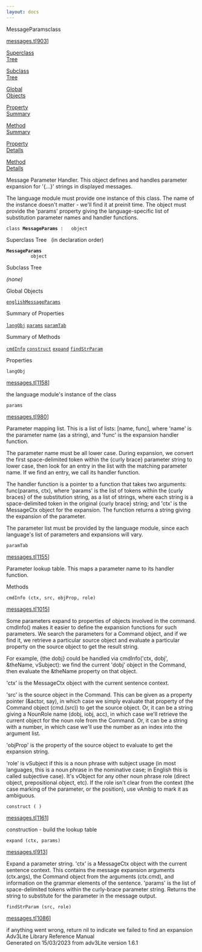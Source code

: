 ```yaml
---
layout: docs
---
```

<span class="title">MessageParams</span><span class="type">class</span>

[messages.t](../file/messages.t.html)\[[903](../source/messages.t.html#903)\]

[Superclass  
Tree](#_SuperClassTree_)

[Subclass  
Tree](#_SubClassTree_)

[Global  
Objects](#_ObjectSummary_)

[Property  
Summary](#_PropSummary_)

[Method  
Summary](#_MethodSummary_)

[Property  
Details](#_Properties_)

[Method  
Details](#_Methods_)



Message Parameter Handler. This object defines and handles parameter
expansion for '{...}' strings in displayed messages.

The language module must provide one instance of this class. The name of
the instance doesn't matter - we'll find it at preinit time. The object
must provide the 'params' property giving the language-specific list of
substitution parameter names and handler functions.

`class `**`MessageParams`**` :   object`



<span id="_SuperClassTree_"></span>



<span class="hdln">Superclass Tree</span>   (in declaration order)



**`MessageParams`**  
`         object`  
<span id="_SubClassTree_"></span>



<span class="hdln">Subclass Tree</span>  



*(none)* <span id="_ObjectSummary_"></span>



<span class="hdln">Global Objects</span>  



[`englishMessageParams`](../object/englishMessageParams.html)
<span id="_PropSummary_"></span>



<span class="hdln">Summary of Properties</span>  



[`langObj`](#langObj) [`params`](#params) [`paramTab`](#paramTab)

<span id="_MethodSummary_"></span>



<span class="hdln">Summary of Methods</span>  



[`cmdInfo`](#cmdInfo) [`construct`](#construct) [`expand`](#expand) [`findStrParam`](#findStrParam)

<span id="_Properties_"></span>



<span class="hdln">Properties</span>  



<span id="langObj"></span>

`langObj`

[messages.t](../file/messages.t.html)\[[1158](../source/messages.t.html#1158)\]



the language module's instance of the class



<span id="params"></span>

`params`

[messages.t](../file/messages.t.html)\[[980](../source/messages.t.html#980)\]



Parameter mapping list. This is a list of lists: \[name, func\], where
'name' is the parameter name (as a string), and 'func' is the expansion
handler function.

The parameter name must be all lower case. During expansion, we convert
the first space-delimited token within the {curly brace} parameter
string to lower case, then look for an entry in the list with the
matching parameter name. If we find an entry, we call its handler
function.

The handler function is a pointer to a function that takes two
arguments: func(params, ctx), where 'params' is the list of tokens
within the {curly braces} of the substitution string, as a list of
strings, where each string is a space-delimited token in the original
{curly brace} string; and 'ctx' is the MessageCtx object for the
expansion. The function returns a string giving the expansion of the
parameter.

The parameter list must be provided by the language module, since each
language's list of parameters and expansions will vary.



<span id="paramTab"></span>

`paramTab`

[messages.t](../file/messages.t.html)\[[1155](../source/messages.t.html#1155)\]



Parameter lookup table. This maps a parameter name to its handler
function.



<span id="_Methods_"></span>



<span class="hdln">Methods</span>  



<span id="cmdInfo"></span>

`cmdInfo (ctx, src, objProp, role)`

[messages.t](../file/messages.t.html)\[[1015](../source/messages.t.html#1015)\]



Some parameters expand to properties of objects involved in the command.
cmdInfo() makes it easier to define the expansion functions for such
parameters. We search the parameters for a Command object, and if we
find it, we retrieve a particular source object and evaluate a
particular property on the source object to get the result string.

For example, {the dobj} could be handled via cmdInfo('ctx, dobj',
&theName, vSubject): we find the current 'dobj' object in the Command,
then evaluate the &theName property on that object.

'ctx' is the MessageCtx object with the current sentence context.

'src' is the source object in the Command. This can be given as a
property pointer (&actor, say), in which case we simply evaluate that
property of the Command object (cmd.(src)) to get the source object. Or,
it can be a string giving a NounRole name (dobj, iobj, acc), in which
case we'll retrieve the current object for the noun role from the
Command. Or, it can be a string with a number, in which case we'll use
the number as an index into the argument list.

'objProp' is the property of the source object to evaluate to get the
expansion string.

'role' is vSubject if this is a noun phrase with subject usage (in most
languages, this is a noun phrase in the nominative case; in English this
is called subjective case). It's vObject for any other noun phrase role
(direct object, prepositional object, etc). If the role isn't clear from
the context (the case marking of the parameter, or the position), use
vAmbig to mark it as ambiguous.



<span id="construct"></span>

`construct ( )`

[messages.t](../file/messages.t.html)\[[1161](../source/messages.t.html#1161)\]



construction - build the lookup table



<span id="expand"></span>

`expand (ctx, params)`

[messages.t](../file/messages.t.html)\[[913](../source/messages.t.html#913)\]



Expand a parameter string. 'ctx' is a MessageCtx object with the current
sentence context. This contains the message expansion arguments
(ctx.args), the Command object from the arguments (ctx.cmd), and
information on the grammar elements of the sentence. 'params' is the
list of space-delimited tokens within the curly-brace parameter string.
Returns the string to substitute for the parameter in the message
output.



<span id="findStrParam"></span>

`findStrParam (src, role)`

[messages.t](../file/messages.t.html)\[[1086](../source/messages.t.html#1086)\]



if anything went wrong, return nil to indicate we failed to find an
expansion
Adv3Lite Library Reference Manual  
Generated on 15/03/2023 from adv3Lite version 1.6.1



